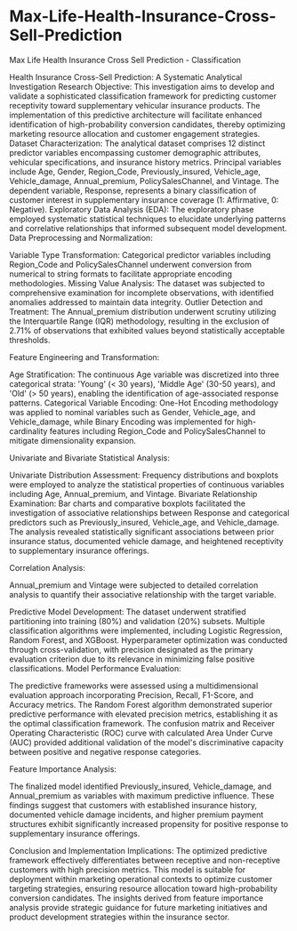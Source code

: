 # Max-Life-Health-Insurance-Cross-Sell-Prediction
Max Life Health Insurance Cross Sell Prediction - Classification

Health Insurance Cross-Sell Prediction: A Systematic Analytical Investigation
Research Objective:
This investigation aims to develop and validate a sophisticated classification framework for predicting customer receptivity toward supplementary vehicular insurance products. The implementation of this predictive architecture will facilitate enhanced identification of high-probability conversion candidates, thereby optimizing marketing resource allocation and customer engagement strategies.
Dataset Characterization:
The analytical dataset comprises 12 distinct predictor variables encompassing customer demographic attributes, vehicular specifications, and insurance history metrics. Principal variables include Age, Gender, Region_Code, Previously_insured, Vehicle_age, Vehicle_damage, Annual_premium, PolicySalesChannel, and Vintage. The dependent variable, Response, represents a binary classification of customer interest in supplementary insurance coverage (1: Affirmative, 0: Negative).
Exploratory Data Analysis (EDA):
The exploratory phase employed systematic statistical techniques to elucidate underlying patterns and correlative relationships that informed subsequent model development.
Data Preprocessing and Normalization:

Variable Type Transformation: Categorical predictor variables including Region_Code and PolicySalesChannel underwent conversion from numerical to string formats to facilitate appropriate encoding methodologies.
Missing Value Analysis: The dataset was subjected to comprehensive examination for incomplete observations, with identified anomalies addressed to maintain data integrity.
Outlier Detection and Treatment: The Annual_premium distribution underwent scrutiny utilizing the Interquartile Range (IQR) methodology, resulting in the exclusion of 2.71% of observations that exhibited values beyond statistically acceptable thresholds.

Feature Engineering and Transformation:

Age Stratification: The continuous Age variable was discretized into three categorical strata: 'Young' (< 30 years), 'Middle Age' (30-50 years), and 'Old' (> 50 years), enabling the identification of age-associated response patterns.
Categorical Variable Encoding: One-Hot Encoding methodology was applied to nominal variables such as Gender, Vehicle_age, and Vehicle_damage, while Binary Encoding was implemented for high-cardinality features including Region_Code and PolicySalesChannel to mitigate dimensionality expansion.

Univariate and Bivariate Statistical Analysis:

Univariate Distribution Assessment: Frequency distributions and boxplots were employed to analyze the statistical properties of continuous variables including Age, Annual_premium, and Vintage.
Bivariate Relationship Examination: Bar charts and comparative boxplots facilitated the investigation of associative relationships between Response and categorical predictors such as Previously_insured, Vehicle_age, and Vehicle_damage. The analysis revealed statistically significant associations between prior insurance status, documented vehicle damage, and heightened receptivity to supplementary insurance offerings.

Correlation Analysis:

Annual_premium and Vintage were subjected to detailed correlation analysis to quantify their associative relationship with the target variable.

Predictive Model Development:
The dataset underwent stratified partitioning into training (80%) and validation (20%) subsets. Multiple classification algorithms were implemented, including Logistic Regression, Random Forest, and XGBoost. Hyperparameter optimization was conducted through cross-validation, with precision designated as the primary evaluation criterion due to its relevance in minimizing false positive classifications.
Model Performance Evaluation:

The predictive frameworks were assessed using a multidimensional evaluation approach incorporating Precision, Recall, F1-Score, and Accuracy metrics. The Random Forest algorithm demonstrated superior predictive performance with elevated precision metrics, establishing it as the optimal classification framework.
The confusion matrix and Receiver Operating Characteristic (ROC) curve with calculated Area Under Curve (AUC) provided additional validation of the model's discriminative capacity between positive and negative response categories.

Feature Importance Analysis:

The finalized model identified Previously_insured, Vehicle_damage, and Annual_premium as variables with maximum predictive influence. These findings suggest that customers with established insurance history, documented vehicle damage incidents, and higher premium payment structures exhibit significantly increased propensity for positive response to supplementary insurance offerings.

Conclusion and Implementation Implications:
The optimized predictive framework effectively differentiates between receptive and non-receptive customers with high precision metrics. This model is suitable for deployment within marketing operational contexts to optimize customer targeting strategies, ensuring resource allocation toward high-probability conversion candidates. The insights derived from feature importance analysis provide strategic guidance for future marketing initiatives and product development strategies within the insurance sector.
